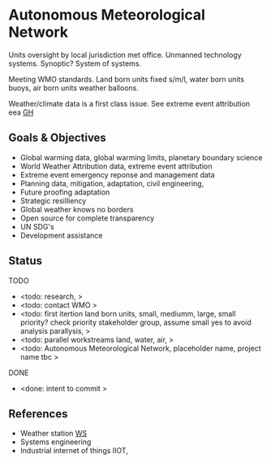 # Autonomous Meteorological Network

Units oversight by local jurisdiction met office. Unmanned technology systems. Synoptic? System of systems.

Meeting WMO standards. Land born units fixed s/m/l, water born units buoys, air born units weather balloons.

Weather/climate data is a first class issue. See extreme event attribution eea [GH](https://github.com/YorkEarwaker/Climate-Model/tree/main/eea)

## Goals & Objectives

* Global warming data, global warming limits, planetary boundary science
* World Weather Attribution data, extreme event attribution
* Extreme event emergency reponse and management data
* Planning data, mitigation, adaptation, civil engineering, 
* Future proofing adaptation
* Strategic resilliency 
* Global weather knows no borders
* Open source for complete transparency
* UN SDG's
* Development assistance

## Status

TODO
* <todo: research, >
* <todo: contact WMO >
* <todo: first itertion land born units, small, mediumm, large, small priority? check priority stakeholder group, assume small yes to avoid analysis parallysis, >
* <todo: parallel workstreams land, water, air, >
* <todo: Autonomous Meteorological Network, placeholder name, project name tbc >

DONE
* <done: intent to commit >

## References

* Weather station [WS](https://en.wikipedia.org/wiki/Weather_station)
* Systems engineering
* Industrial internet of things IIOT, 
